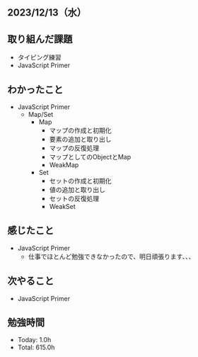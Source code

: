 ## 2023/12/13（水）

## 取り組んだ課題

- タイピング練習
- JavaScript Primer

## わかったこと
- JavaScript Primer
  - Map/Set
    - Map
      - マップの作成と初期化
      - 要素の追加と取り出し
      - マップの反復処理
      - マップとしてのObjectとMap
      - WeakMap
    - Set
      - セットの作成と初期化
      - 値の追加と取り出し
      - セットの反復処理
      - WeakSet

## 感じたこと 
- JavaScript Primer
  - 仕事でほとんど勉強できなかったので、明日頑張ります、、、

## 次やること
- JavaScript Primer

## 勉強時間

- Today: 1.0h
- Total: 615.0h
